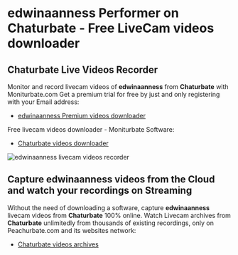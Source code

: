 # edwinaanness Performer on Chaturbate - Free LiveCam videos downloader

## Chaturbate Live Videos Recorder

Monitor and record livecam videos of **edwinaanness** from **Chaturbate** with Moniturbate.com
Get a premium trial for free by just and only registering with your Email address:
* [edwinaanness Premium videos downloader](https://moniturbate.com/request-demo-licence-key.html)

Free livecam videos downloader - Moniturbate Software:
* [Chaturbate videos downloader](https://moniturbate.com/moniturbate-download-software.html)

![edwinaanness livecam videos recorder](https://peachurnet.com/templates/moniturbate-software.png)


## Capture edwinaanness videos from the Cloud and watch your recordings on Streaming

Without the need of downloading a software, capture **edwinaanness** livecam videos from **Chaturbate** 100% online.
Watch Livecam archives from **Chaturbate** unlimitedly from thousands of existing recordings, only on Peachurbate.com and its websites network:
* [Chaturbate videos archives](https://peachurnet.com/)
